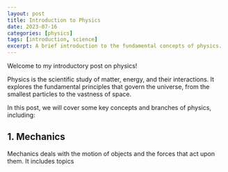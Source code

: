 ```yaml
---
layout: post
title: Introduction to Physics
date: 2023-07-16
categories: [physics]
tags: [introduction, science]
excerpt: A brief introduction to the fundamental concepts of physics.
---
```


Welcome to my introductory post on physics!

Physics is the scientific study of matter, energy, and their interactions. It explores the fundamental principles that govern the universe, from the smallest particles to the vastness of space.

In this post, we will cover some key concepts and branches of physics, including:

## 1. Mechanics
Mechanics deals with the motion of objects and the forces that act upon them. It includes topics
